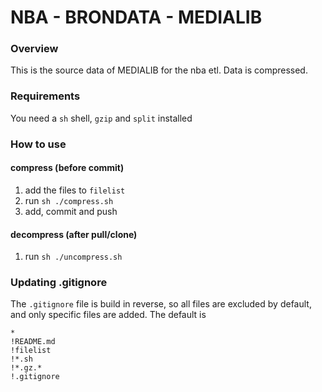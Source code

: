 # NBA - BRONDATA - MEDIALIB

### Overview
This is the source data of MEDIALIB for the nba etl. Data is compressed.

### Requirements
You need a `sh` shell, `gzip` and `split` installed

### How to use

#### compress (before commit)
1. add the files to `filelist`
2. run `sh ./compress.sh`
3. add, commit and push

#### decompress (after pull/clone)
1. run `sh ./uncompress.sh`

### Updating .gitignore
The `.gitignore` file is build in reverse, so all files are excluded by default, and only specific files are added.
The default is
```
*
!README.md
!filelist
!*.sh
!*.gz.*
!.gitignore
```

